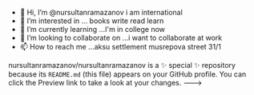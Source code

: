 - 👋 Hi, I’m @nursultanramazanov i am international
- 👀 I’m interested in ... books write read learn 
- 🌱 I’m currently learning ...I'm in college now
- 💞️ I’m looking to collaborate on ...i want to collaborate at work
- 📫 How to reach me ...aksu settlement musrepova street 31/1



nursultanramazanov/nursultanramazanov is a ✨ special ✨ repository because its `README.md` (this file) appears on your GitHub profile.
You can click the Preview link to take a look at your changes.
--->
    <div class="Popover js-hovercard-content position-absolute" style="display: none; outline: none;" tabindex="0">
  <div class="Popover-message Popover-message--bottom-left Popover-message--large Box box-shadow-large" style="width:360px;">
  </div>
</div>


  </body>
</html>
    
